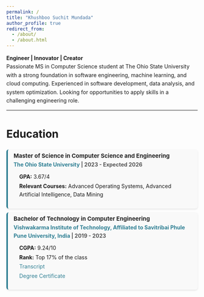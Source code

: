 ```yaml
---
permalink: /
title: "Khushboo Suchit Mundada"
author_profile: true
redirect_from: 
  - /about/
  - /about.html
---
```


**Engineer | Innovator | Creator** <br>
Passionate MS in Computer Science student at The Ohio State University with a strong foundation in software engineering, machine learning, and cloud computing. Experienced in software development, data analysis, and system optimization. Looking for opportunities to apply skills in a challenging engineering role.

---

Education
======


<div class="education-section">
  <!-- Master's Details -->
  <div class="education-item">
    <label class="experience-title">
      <strong>Master of Science in Computer Science and Engineering</strong>
      <span><a href="https://cse.osu.edu/" target="_blank">The Ohio State University</a> | 2023 - Expected 2026</span>
    </label>
    <div class="education-details">
      <ul>
        <li><strong>GPA:</strong> 3.67/4</li>
        <li><strong>Relevant Courses:</strong> Advanced Operating Systems, Advanced Artificial Intelligence, Data Mining</li>
      </ul>
    </div>
  </div>
</div>
<div class="education-section">
  <!-- Bachelor's Details -->
  <div class="education-item">
    <label class="experience-title">
      <strong>Bachelor of Technology in Computer Engineering</strong>
      <span><a href="https://cse.osu.edu/" target="_blank">Vishwakarma Institute of Technology, Affiliated to Savitribai Phule Pune University, India</a> | 2019 - 2023</span>
    </label>
    <div class="education-details">
      <ul>
        <li><strong>CGPA:</strong> 9.24/10</li>
        <li><strong>Rank:</strong> Top 17% of the class</li>
        <li><a href="/files/KHUSHBOO_MUNDADA_ACADEMIC_TRANSCRIPT.PDF">Transcript</a></li>
        <li><a href="#">Degree Certificate</a></li>
      </ul>
    </div>
  </div>
</div>

<style>
  /* General Styling */
  body {
    line-height: 1.6;
  }

  /* Section Styling */
  .education-section, .toolkit-section {
    margin: 10px 0;
    padding: 5px 15px;
    border-left: 4px solid #2f7f93; /* Professional blue accent */
    background-color: #f9f9f9; /* Subtle off-white background */
    border-radius: 6px; /* Rounded edges */
  }

  /* Education Item Styling */
  .education-item {
    margin-bottom: 20px;
  }

  /* Title Styling */
  .experience-title {
    font-size: 15px;
    font-weight: bold;
    color: #222;
    display: block;
    margin-bottom: 5px;
  }

  .experience-title span {
    font-size: 14px;
    color: #555; /* Lighter grey for secondary text */
    display: block;
  }

  .experience-title a {
    color: #2f7f93; /* Blue links */
    text-decoration: none;
  }

  .experience-title a:hover {
    text-decoration: underline;
  }

  /* Details List */
  .education-details ul {
    list-style-type: none; /* Remove bullets */
    padding-left: 15px; /* Align text nicely */
    margin-top: 10px;
  }

  .education-details ul li {
    font-size: 14px;
    margin-bottom: 2px; /* Space between items */
  }

  .education-details ul li a {
    color: #2f7f93; /* Keep links consistent */
    text-decoration: none;
  }

  .education-details ul li a:hover {
    text-decoration: underline;
  }

  /* Toolkit Styling */
  .toolkit-list {
    list-style: disc; /* Add simple bullets */
    padding-left: 20px; /* Align bullets nicely */
    margin-top: 10px;
  }

  .toolkit-list li {
    font-size: 14px;
    margin-bottom: 8px; /* Space between items */
  }

  /* Box Shadows for Better Presentation */
  .education-section, .toolkit-section {
    box-shadow: 0 2px 4px rgba(0, 0, 0, 0.1); /* Subtle shadow */
  }
</style>
